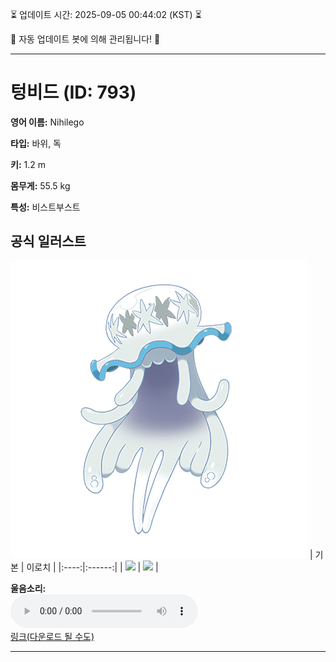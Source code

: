 
⏳ 업데이트 시간: 2025-09-05 00:44:02 (KST) ⏳

🤖 자동 업데이트 봇에 의해 관리됩니다! 🤖

---

# 텅비드 (ID: 793)
**영어 이름:** Nihilego

**타입:** 바위, 독

**키:** 1.2 m

**몸무게:** 55.5 kg

**특성:** 비스트부스트

## 공식 일러스트
![](https://raw.githubusercontent.com/PokeAPI/sprites/master/sprites/pokemon/other/official-artwork/793.png)
| 기본 | 이로치 |
|:----:|:------:|
| <img src="http://play.pokemonshowdown.com/sprites/ani/nihilego.gif" width="200"> | <img src="http://play.pokemonshowdown.com/sprites/ani-shiny/nihilego.gif" width="200"> |

**울음소리:**<br><audio controls src="https://raw.githubusercontent.com/PokeAPI/cries/main/cries/pokemon/latest/793.ogg"></audio><br> [링크(다운로드 될 수도)](https://raw.githubusercontent.com/PokeAPI/cries/main/cries/pokemon/latest/793.ogg)


---
